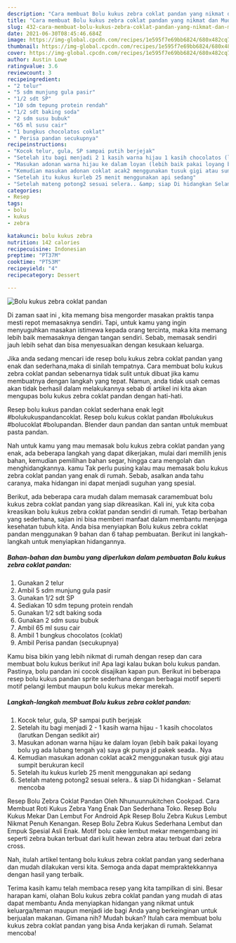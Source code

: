```yaml
---
description: "Cara membuat Bolu kukus zebra coklat pandan yang nikmat dan Mudah Dibuat"
title: "Cara membuat Bolu kukus zebra coklat pandan yang nikmat dan Mudah Dibuat"
slug: 432-cara-membuat-bolu-kukus-zebra-coklat-pandan-yang-nikmat-dan-mudah-dibuat
date: 2021-06-30T08:45:46.684Z
image: https://img-global.cpcdn.com/recipes/1e595f7e69bb6824/680x482cq70/bolu-kukus-zebra-coklat-pandan-foto-resep-utama.jpg
thumbnail: https://img-global.cpcdn.com/recipes/1e595f7e69bb6824/680x482cq70/bolu-kukus-zebra-coklat-pandan-foto-resep-utama.jpg
cover: https://img-global.cpcdn.com/recipes/1e595f7e69bb6824/680x482cq70/bolu-kukus-zebra-coklat-pandan-foto-resep-utama.jpg
author: Austin Lowe
ratingvalue: 3.6
reviewcount: 3
recipeingredient:
- "2 telur"
- "5 sdm munjung gula pasir"
- "1/2 sdt SP"
- "10 sdm tepung protein rendah"
- "1/2 sdt baking soda"
- "2 sdm susu bubuk"
- "65 ml susu cair"
- "1 bungkus chocolatos coklat"
- " Perisa pandan secukupnya"
recipeinstructions:
- "Kocok telur, gula, SP sampai putih berjejak"
- "Setelah itu bagi menjadi 2 1 kasih warna hijau 1 kasih chocolatos (larutkan Dengan sedikit air)"
- "Masukan adonan warna hijau ke dalam loyan (lebih baik pakai loyang bolu yg ada lubang tengah ya) saya gk punya jd pakek seada.. Nya"
- "Kemudian masukan adonan coklat acak2 menggunakan tusuk gigi atau sumpit berukuran kecil"
- "Setelah itu kukus kurleb 25 menit menggunakan api sedang"
- "Setelah mateng potong2 sesuai selera.. &amp; siap Di hidangkan Selamat mencoba"
categories:
- Resep
tags:
- bolu
- kukus
- zebra

katakunci: bolu kukus zebra 
nutrition: 142 calories
recipecuisine: Indonesian
preptime: "PT37M"
cooktime: "PT53M"
recipeyield: "4"
recipecategory: Dessert

---
```



![Bolu kukus zebra coklat pandan](https://img-global.cpcdn.com/recipes/1e595f7e69bb6824/680x482cq70/bolu-kukus-zebra-coklat-pandan-foto-resep-utama.jpg)

Di zaman  saat ini , kita memang bisa mengorder masakan praktis tanpa mesti repot memasaknya sendiri. Tapi, untuk kamu yang ingin menyuguhkan masakan istimewa kepada orang tercinta, maka kita memang lebih baik memasaknya dengan tangan sendiri. Sebab, memasak sendiri jauh lebih sehat dan bisa menyesuaikan dengan kesukaan keluarga.

Jika anda sedang mencari ide resep bolu kukus zebra coklat pandan yang enak dan sederhana,maka di sinilah tempatnya. Cara membuat bolu kukus zebra coklat pandan  sebenarnya tidak sulit untuk dibuat jika kamu membuatnya dengan langkah yang tepat. Namun, anda tidak usah cemas akan tidak berhasil dalam melakukannya 
sebab di artikel ini kita akan mengupas bolu kukus zebra coklat pandan dengan hati-hati.  

Resep bolu kukus pandan coklat sederhana enak legit #bolukukuspandancoklat. Resep bolu kukus coklat pandan #bolukukus #bolucoklat #bolupandan. Blender daun pandan dan santan untuk membuat pasta pandan.

Nah untuk kamu yang mau memasak bolu kukus zebra coklat pandan yang enak, ada beberapa langkah yang dapat dikerjakan, mulai dari memilih jenis bahan, kemudian pemilihan bahan segar, hingga cara mengolah dan menghidangkannya. kamu Tak perlu pusing kalau mau memasak bolu kukus zebra coklat pandan yang enak di rumah. Sebab, asalkan anda  tahu caranya, maka hidangan ini dapat menjadi suguhan yang spesial.

Berikut, ada beberapa cara mudah dalam memasak caramembuat bolu kukus zebra coklat pandan yang siap dikreasikan. Kali ini, yuk kita coba kreasikan bolu kukus zebra coklat pandan sendiri di rumah. Tetap berbahan yang sederhana, sajian ini bisa memberi manfaat dalam membantu menjaga kesehatan tubuh kita. Anda bisa menyiapkan Bolu kukus zebra coklat pandan menggunakan 9 bahan dan 6 tahap pembuatan. Berikut ini langkah-langkah untuk menyiapkan hidangannya.

<!--inarticleads1-->

##### Bahan-bahan dan bumbu yang diperlukan dalam pembuatan Bolu kukus zebra coklat pandan:

1. Gunakan 2 telur
1. Ambil 5 sdm munjung gula pasir
1. Gunakan 1/2 sdt SP
1. Sediakan 10 sdm tepung protein rendah
1. Gunakan 1/2 sdt baking soda
1. Gunakan 2 sdm susu bubuk
1. Ambil 65 ml susu cair
1. Ambil 1 bungkus chocolatos (coklat)
1. Ambil  Perisa pandan (secukupnya)


Kamu bisa bikin yang lebih nikmat di rumah dengan resep dan cara membuat bolu kukus berikut ini! Apa lagi kalau bukan bolu kukus pandan. Pastinya, bolu pandan ini cocok disajikan kapan pun. Berikut ini beberapa resep bolu kukus pandan sprite sederhana dengan berbagai motif seperti motif pelangi lembut maupun bolu kukus mekar merekah. 

<!--inarticleads2-->

##### Langkah-langkah membuat Bolu kukus zebra coklat pandan:

1. Kocok telur, gula, SP sampai putih berjejak
1. Setelah itu bagi menjadi 2 - 1 kasih warna hijau - 1 kasih chocolatos (larutkan Dengan sedikit air)
1. Masukan adonan warna hijau ke dalam loyan (lebih baik pakai loyang bolu yg ada lubang tengah ya) saya gk punya jd pakek seada.. Nya
1. Kemudian masukan adonan coklat acak2 menggunakan tusuk gigi atau sumpit berukuran kecil
1. Setelah itu kukus kurleb 25 menit menggunakan api sedang
1. Setelah mateng potong2 sesuai selera.. &amp; siap Di hidangkan - Selamat mencoba


Resep Bolu Zebra Coklat Pandan Oleh Nhunuunnukitchen Cookpad. Cara Membuat Roti Kukus Zebra Yang Enak Dan Sederhana Toko. Resep Bolu Kukus Mekar Dan Lembut For Android Apk Resep Bolu Zebra Kukus Lembut Nikmat Penuh Kenangan. Resep Bolu Zebra Kukus Sederhana Lembut dan Empuk Spesial Asli Enak. Motif bolu cake lembut mekar mengembang ini seperti zebra bukan terbuat dari kulit hewan zebra atau terbuat dari zebra cross. 

Nah, itulah artikel tentang  bolu kukus zebra coklat pandan  yang sederhana dan mudah dilakukan versi kita. Semoga anda dapat mempraktekkannya dengan hasil yang terbaik. 

Terima kasih kamu telah membaca resep yang kita tampilkan di sini. Besar harapan kami, olahan  Bolu kukus zebra coklat pandan yang mudah di atas dapat membantu Anda menyiapkan hidangan yang nikmat untuk keluarga/teman maupun menjadi ide bagi Anda yang berkeinginan untuk berjualan makanan. Gimana nih? Mudah bukan? Itulah cara membuat bolu kukus zebra coklat pandan yang bisa Anda kerjakan di rumah. Selamat mencoba!

